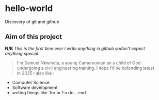 # hello-world
Discovery of git and github
## Aim of this project
**N/B** *This is the first time ever I write anything in github sodon't expect anything special*
> I'm Samuel Nkwindja, a young Camerounian an a child of God undergoing a civil engineering training. I hope i'll be defending latest in 2025
> I also like :
- Computer Science
- Software development
- writing things like  'for i= 1:n
 do...
 end`
